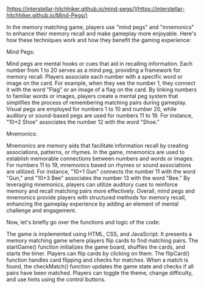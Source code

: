 
[https://interstellar-hitchhiker.github.io/mind-pegs/](https://interstellar-hitchhiker.github.io/Mind-Pegs/)

In the memory matching game, players use "mind pegs" and "mnemonics" to enhance their memory recall and make gameplay more enjoyable. Here's how these techniques work and how they benefit the gaming experience:

Mind Pegs:

Mind pegs are mental hooks or cues that aid in recalling information. Each number from 1 to 20 serves as a mind peg, providing a framework for memory recall.
Players associate each number with a specific word or image on the card. For example, when they see the number 1, they connect it with the word "Flag" or an image of a flag on the card.
By linking numbers to familiar words or images, players create a mental peg system that simplifies the process of remembering matching pairs during gameplay.
Visual pegs are employed for numbers 1 to 10 and number 20, while auditory or sound-based pegs are used for numbers 11 to 19. For instance, "10+2 Shoe" associates the number 12 with the word "Shoe."

Mnemonics:

Mnemonics are memory aids that facilitate information recall by creating associations, patterns, or rhymes.
In the game, mnemonics are used to establish memorable connections between numbers and words or images. For numbers 11 to 19, mnemonics based on rhymes or sound associations are utilized.
For instance, "10+1 Gun" connects the number 11 with the word "Gun," and "10+3 Bee" associates the number 13 with the word "Bee."
By leveraging mnemonics, players can utilize auditory cues to reinforce memory and recall matching pairs more effectively.
Overall, mind pegs and mnemonics provide players with structured methods for memory recall, enhancing the gameplay experience by adding an element of mental challenge and engagement.

Now, let's briefly go over the functions and logic of the code:

The game is implemented using HTML, CSS, and JavaScript.
It presents a memory matching game where players flip cards to find matching pairs.
The startGame() function initializes the game board, shuffles the cards, and starts the timer.
Players can flip cards by clicking on them. The flipCard() function handles card flipping and checks for matches.
When a match is found, the checkMatch() function updates the game state and checks if all pairs have been matched.
Players can toggle the theme, change difficulty, and use hints using the control buttons.
